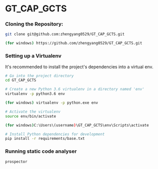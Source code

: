 # GT_CAP_GCTS

### Cloning the Repository:
```bash
git clone git@github.com:zhengyang0529/GT_CAP_GCTS.git

(for windows) https://github.com/zhengyang0529/GT_CAP_GCTS.git
```

### Setting up a Virtualenv

It's recommended to install the project's dependencies into a virtual env.
```bash
# Go into the project directory
cd GT_CAP_GCTS

# Create a new Python 3.6 virtualenv in a directory named 'env'
virtualenv -p python3.6 env

(for windows) virtualenv -p python.exe env

# Activate the virtualenv
source env/bin/activate

(for windows)C:\Users\(username)\GT_CAP_GCTS\env\Scripts\activate

# Install Python dependencies for development
pip install -r requirements/base.txt
```

### Running static code analyser
```bash
prospector
```
